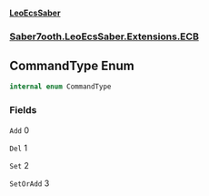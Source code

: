 #### [LeoEcsSaber](index.md 'index')
### [Saber7ooth.LeoEcsSaber.Extensions.ECB](Saber7ooth.LeoEcsSaber.Extensions.ECB.md 'Saber7ooth.LeoEcsSaber.Extensions.ECB')

## CommandType Enum

```csharp
internal enum CommandType
```
### Fields

<a name='Saber7ooth.LeoEcsSaber.Extensions.ECB.CommandType.Add'></a>

`Add` 0

<a name='Saber7ooth.LeoEcsSaber.Extensions.ECB.CommandType.Del'></a>

`Del` 1

<a name='Saber7ooth.LeoEcsSaber.Extensions.ECB.CommandType.Set'></a>

`Set` 2

<a name='Saber7ooth.LeoEcsSaber.Extensions.ECB.CommandType.SetOrAdd'></a>

`SetOrAdd` 3